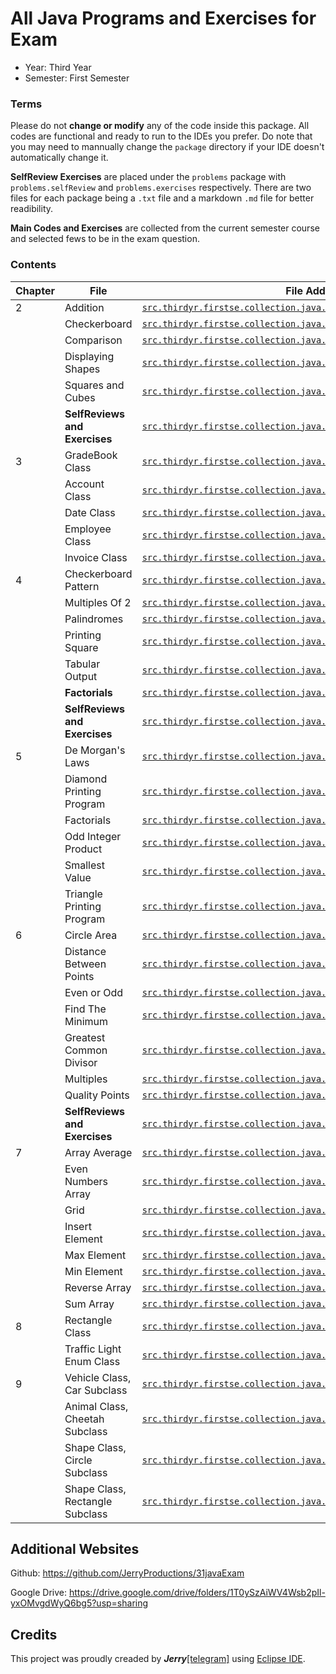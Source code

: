 # All Java Programs and Exercises for Exam
- Year:     Third Year
- Semester: First Semester

### Terms
Please do not **change or modify** any of the code inside this package. All codes are functional and ready to run to the IDEs you prefer. Do note that you may need to mannually change the `package` directory if your IDE doesn't automatically change it.

**SelfReview Exercises** are placed under the `problems` package with `problems.selfReview` and `problems.exercises` respectively. There are two files for each package being a `.txt` file and a markdown `.md` file for better readibility.

**Main Codes and Exercises** are collected from the current semester course and selected fews to be in the exam question.

### Contents
| Chapter | File | File Address |
|-|-|-|
| 2 | Addition | [`src.thirdyr.firstse.collection.java.ch2.Addition.java`](https://github.com/JerryProductions/31javaExam/blob/main/src/thirdyr/firstse/collection/java/ch2/Additions.java) |
|   | Checkerboard | [`src.thirdyr.firstse.collection.java.ch2.Checkerboard.java`](https://github.com/JerryProductions/31javaExam/blob/main/src/thirdyr/firstse/collection/java/ch2/Checkerboard.java) |
|   | Comparison | [`src.thirdyr.firstse.collection.java.ch2.Comparison.java`](https://github.com/JerryProductions/31javaExam/blob/main/src/thirdyr/firstse/collection/java/ch2/Comparison.java) |
|   | Displaying Shapes | [`src.thirdyr.firstse.collection.java.ch2.DisplayingShapes.java`](https://github.com/JerryProductions/31javaExam/blob/main/src/thirdyr/firstse/collection/java/ch2/DisplayingShapes.java) |
|   | Squares and Cubes | [`src.thirdyr.firstse.collection.java.ch2.SquaresCubes.java`](https://github.com/JerryProductions/31javaExam/blob/main/src/thirdyr/firstse/collection/java/ch2/SquaresCubes.java) |
|   | **SelfReviews and Exercises** | [`src.thirdyr.firstse.collection.java.ch2.problems`](https://github.com/JerryProductions/31javaExam/blob/main/src/thirdyr/firstse/collection/java/ch2/problems) |
| 3 | GradeBook Class | [`src.thirdyr.firstse.collection.java.ch3.gradeBook`](https://github.com/JerryProductions/31javaExam/blob/main/src/thirdyr/firstse/collection/java/ch3/gradeBook) |
|   | Account Class | [`src.thirdyr.firstse.collection.java.ch3.account`](https://github.com/JerryProductions/31javaExam/blob/main/src/thirdyr/firstse/collection/java/ch3/account) |
|   | Date Class | [`src.thirdyr.firstse.collection.java.ch3.date`](https://github.com/JerryProductions/31javaExam/blob/main/src/thirdyr/firstse/collection/java/ch3/date) |
|   | Employee Class | [`src.thirdyr.firstse.collection.java.ch3.employee`](https://github.com/JerryProductions/31javaExam/blob/main/src/thirdyr/firstse/collection/java/ch3/employee) |
|   | Invoice Class | [`src.thirdyr.firstse.collection.java.ch3.invoice`]((https://github.com/JerryProductions/31javaExam/blob/main/src/thirdyr/firstse/collection/java/ch3/invoice.java)) |
| 4 | Checkerboard Pattern | [`src.thirdyr.firstse.collection.java.ch4.CheckerBoardPattern.java`](https://github.com/JerryProductions/31javaExam/blob/main/src/thirdyr/firstse/collection/java/ch4/CheckerBoardPattern.java) |
|   | Multiples Of 2 | [`src.thirdyr.firstse.collection.java.ch4.MultiplesOf2.java`](https://github.com/JerryProductions/31javaExam/blob/main/src/thirdyr/firstse/collection/java/ch4/MultiplesOf2.java) |
|   | Palindromes | [`src.thirdyr.firstse.collection.java.ch4.Palindromes.java`](https://github.com/JerryProductions/31javaExam/blob/main/src/thirdyr/firstse/collection/java/ch4/Palindromes.java) |
|   | Printing Square | [`src.thirdyr.firstse.collection.java.ch4.PrintSquare.java`](https://github.com/JerryProductions/31javaExam/blob/main/src/thirdyr/firstse/collection/java/ch4/PrintSquare.java) |
|   | Tabular Output | [`src.thirdyr.firstse.collection.java.ch4.TabularOutput.java`](https://github.com/JerryProductions/31javaExam/blob/main/src/thirdyr/firstse/collection/java/ch4/TabularOutput.java) |
|   | **Factorials** | [`src.thirdyr.firstse.collection.java.ch4.factorial`](https://github.com/JerryProductions/31javaExam/blob/main/src/thirdyr/firstse/collection/java/ch4/factorial) |
|   | **SelfReviews and Exercises** | [`src.thirdyr.firstse.collection.java.ch4.problems`](https://github.com/JerryProductions/31javaExam/blob/main/src/thirdyr/firstse/collection/java/ch4/problems) |
| 5 | De Morgan's Laws | [`src.thirdyr.firstse.collection.java.ch5.DeMorgansLaws.java`](https://github.com/JerryProductions/31javaExam/blob/main/src/thirdyr/firstse/collection/java/ch5/DeMorgansLaws.java) |
|   | Diamond Printing Program | [`src.thirdyr.firstse.collection.java.ch5.DiamondPrintingProgram.java`](https://github.com/JerryProductions/31javaExam/blob/main/src/thirdyr/firstse/collection/java/ch5/DiamondPrintingProgram.java) |
|   | Factorials | [`src.thirdyr.firstse.collection.java.ch5.Factorials.java`](https://github.com/JerryProductions/31javaExam/blob/main/src/thirdyr/firstse/collection/java/ch5/Factorials.java) |
|   | Odd Integer Product | [`src.thirdyr.firstse.collection.java.ch5.OddIntProduct.java`](https://github.com/JerryProductions/31javaExam/blob/main/src/thirdyr/firstse/collection/java/ch5/OddIntProduct.java) |
|   | Smallest Value | [`src.thirdyr.firstse.collection.java.ch5.SmallestValue.java`](https://github.com/JerryProductions/31javaExam/blob/main/src/thirdyr/firstse/collection/java/ch5/SmallestValue.java) |
|   | Triangle Printing Program | [`src.thirdyr.firstse.collection.java.ch5.TrianglePrintingProgram.java`](https://github.com/JerryProductions/31javaExam/blob/main/src/thirdyr/firstse/collection/java/ch5/TrianglePrintingProgram.java) |
| 6 | Circle Area | [`src.thirdyr.firstse.collection.java.ch6.CircleArea.java`](https://github.com/JerryProductions/31javaExam/blob/main/src/thirdyr/firstse/collection/java/ch6/CircleArea.java) |
|   | Distance Between Points | [`src.thirdyr.firstse.collection.java.ch6.DistanceBetweenPoints.java`](https://github.com/JerryProductions/31javaExam/blob/main/src/thirdyr/firstse/collection/java/ch6/DistanceBetweenPoints.java) |
|   | Even or Odd | [`src.thirdyr.firstse.collection.java.ch6.EvenOrOdd.java`](https://github.com/JerryProductions/31javaExam/blob/main/src/thirdyr/firstse/collection/java/ch6/EvenOrOdd.java) |
|   | Find The Minimum | [`src.thirdyr.firstse.collection.java.ch6.FindTheMinimum.java`](https://github.com/JerryProductions/31javaExam/blob/main/src/thirdyr/firstse/collection/java/ch6/FindTheMinimum.java) |
|   | Greatest Common Divisor | [`src.thirdyr.firstse.collection.java.ch6.GreatestCommonDivisor.java`](https://github.com/JerryProductions/31javaExam/blob/main/src/thirdyr/firstse/collection/java/ch6/GreatestCommonDivisor.java) |
|   | Multiples | [`src.thirdyr.firstse.collection.java.ch6.Multiples.java`](https://github.com/JerryProductions/31javaExam/blob/main/src/thirdyr/firstse/collection/java/ch6/Multiples.java) |
|   | Quality Points | [`src.thirdyr.firstse.collection.java.ch6.QualityPoints.java`](https://github.com/JerryProductions/31javaExam/blob/main/src/thirdyr/firstse/collection/java/ch6/QualityPoints.java) |
|   | **SelfReviews and Exercises** | [`src.thirdyr.firstse.collection.java.ch6.problems`](https://github.com/JerryProductions/31javaExam/blob/main/src/thirdyr/firstse/collection/java/ch6/problems) |
| 7 | Array Average | [`src.thirdyr.firstse.collection.java.ch7.ArrayAverage.java`](https://github.com/JerryProductions/31javaExam/blob/main/src/thirdyr/firstse/collection/java/ch7/ArrayAverage.java) |
|   | Even Numbers Array | [`src.thirdyr.firstse.collection.java.ch7.EvenNumbersArray.java`](https://github.com/JerryProductions/31javaExam/blob/main/src/thirdyr/firstse/collection/java/ch7/EvenNumbersArray.java) |
|   | Grid | [`src.thirdyr.firstse.collection.java.ch7.Grid.java`](https://github.com/JerryProductions/31javaExam/blob/main/src/thirdyr/firstse/collection/java/ch7/Grid.java) |
|   | Insert Element | [`src.thirdyr.firstse.collection.java.ch7.InsertElement.java`](https://github.com/JerryProductions/31javaExam/blob/main/src/thirdyr/firstse/collection/java/ch7/InsertElement.java) |
|   | Max Element | [`src.thirdyr.firstse.collection.java.ch7.MaxElement.java`](https://github.com/JerryProductions/31javaExam/blob/main/src/thirdyr/firstse/collection/java/ch7/MaxElement.java) |
|   | Min Element | [`src.thirdyr.firstse.collection.java.ch7.MinElement.java`](https://github.com/JerryProductions/31javaExam/blob/main/src/thirdyr/firstse/collection/java/ch7/MinElement.java) |
|   | Reverse Array | [`src.thirdyr.firstse.collection.java.ch7.ReverseArray.java`](https://github.com/JerryProductions/31javaExam/blob/main/src/thirdyr/firstse/collection/java/ch7/ReverseArray.java) |
|   | Sum Array | [`src.thirdyr.firstse.collection.java.ch7.SumArray.java`](https://github.com/JerryProductions/31javaExam/blob/main/src/thirdyr/firstse/collection/java/ch7/SumArray.java) |
| 8 | Rectangle Class | [`src.thirdyr.firstse.collection.java.ch8.rectangle`](https://github.com/JerryProductions/31javaExam/blob/main/src/thirdyr/firstse/collection/java/ch8/rectangle) |
|   | Traffic Light Enum Class | [`src.thirdyr.firstse.collection.java.ch8.trafficLight`](https://github.com/JerryProductions/31javaExam/blob/main/src/thirdyr/firstse/collection/java/ch8/trafficLight) |
| 9 | Vehicle Class, Car Subclass | [`src.thirdyr.firstse.collection.java.ch8.carVehicle`](https://github.com/JerryProductions/31javaExam/blob/main/src/thirdyr/firstse/collection/java/ch9/carVehicle) |
|   | Animal Class, Cheetah Subclass | [`src.thirdyr.firstse.collection.java.ch8.cheetahAnimal`](https://github.com/JerryProductions/31javaExam/blob/main/src/thirdyr/firstse/collection/java/ch9/cheetahAnimal) |
|   | Shape Class, Circle Subclass | [`src.thirdyr.firstse.collection.java.ch8.circleShape`](https://github.com/JerryProductions/31javaExam/blob/main/src/thirdyr/firstse/collection/java/ch9/circleShape) |
|   | Shape Class, Rectangle Subclass | [`src.thirdyr.firstse.collection.java.ch8.rectangleShape`](https://github.com/JerryProductions/31javaExam/blob/main/src/thirdyr/firstse/collection/java/ch9/rectangleShape) |

## Additional Websites
Github: https://github.com/JerryProductions/31javaExam

Google Drive: https://drive.google.com/drive/folders/1T0ySzAiWV4Wsb2pIl-yxOMvgdWyQ6bg5?usp=sharing

## Credits
This project was proudly creaded by ***Jerry***[[telegram]](https://t.me/mamaboyfriend) using [Eclipse IDE](https://www.eclipse.org/).
